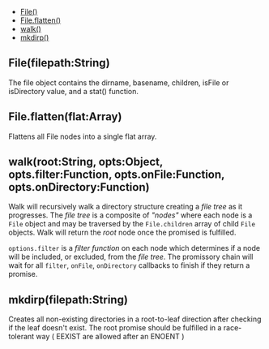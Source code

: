   - [File()](#filefilepathstring)
  - [File.flatten()](#fileflattenflatarray)
  - [walk()](#walkrootstringoptsobjectoptsfilterfunctionoptsonfilefunctionoptsondirectoryfunction)
  - [mkdirp()](#mkdirpfilepathstring)

## File(filepath:String)

  The file object contains the dirname, basename, children, isFile or isDirectory value, and a stat() function.

## File.flatten(flat:Array)

  Flattens all File nodes into a single flat array.

## walk(root:String, opts:Object, opts.filter:Function, opts.onFile:Function, opts.onDirectory:Function)

  Walk will recursively walk a directory structure creating a _file tree_ as it progresses.
  	The _file tree_ is a composite of _"nodes"_ where each node is a `File` object and may be traversed by the `File.children` array of child `File` objects.
  Walk will return the _root_ node once the promised is fulfilled.    
  	
  `options.filter` is a _filter function_ on each node which determines if a node will be included, or excluded, from the _file tree_.
  	The promissory chain will wait for all `filter`, `onFile`, `onDirectory` callbacks to finish if they return a promise.

## mkdirp(filepath:String)

  Creates all non-existing directories in a root-to-leaf direction after checking if the leaf doesn't exist.
  The root promise should be fulfilled in a race-tolerant way ( EEXIST are allowed after an ENOENT )
